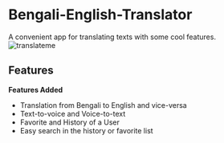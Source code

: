 # Bengali-English-Translator
A convenient app for translating texts with some cool features.
![translateme](https://user-images.githubusercontent.com/19552183/219106699-19ae4e98-aa1a-4a72-8d08-53713136c01c.gif)
## Features
**Features Added**
* Translation from Bengali to English and vice-versa
* Text-to-voice and Voice-to-text
* Favorite and History of a User
* Easy search in the history or favorite list
